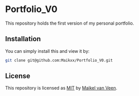 # Portfolio_V0
This repository holds the first version of my personal portfolio.

## Installation
You can simply install this and view it by:
```bash
git clone git@github.com:Maikxx/Portfolio_V0.git
```

## License

This repository is licensed as [MIT](LICENSE) by [Maikel van Veen](https://github.com/maikxx).
